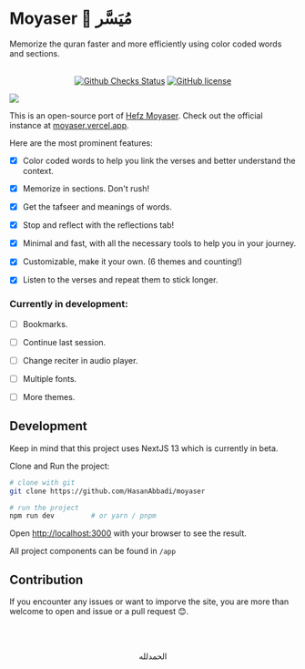 <h1>Moyaser 📖 مُيَسَّر </h1>
Memorize the quran faster and more efficiently using color coded words and sections.
<br></br>

<p align="center">
<a href="https://github.com/movie-web/movie-web/actions"><img alt="Github Checks Status" src="https://img.shields.io/github/checks-status/HasanAbbadi/moyaser/main"></a>
<a href="https://github.com/HasanAbbadi/moyaser/blob/master/LICENSE.md"><img alt="GitHub license" src="https://img.shields.io/github/license/HasanAbbadi/moyaser?color=lightgrey"></a>

![](https://i.imgur.com/OW5eDtr.png)
</p>

This is an open-source port of [Hefz Moyaser](https://hefzmoyaser.net/). Check out the official instance at 
<a href="https://moyaser.vercel.app">moyaser.vercel.app</a>.

Here are the most prominent features:

* [x] Color coded words to help you link the verses and better understand the context.
* [x] Memorize in sections. Don't rush!
* [x] Get the tafseer and meanings of words.
* [x] Stop and reflect with the reflections tab!
* [x] Minimal and fast, with all the necessary tools to help you in your journey.
* [x] Customizable, make it your own. (6 themes and counting!)
* [x] Listen to the verses and repeat them to stick longer.


### Currently in development:
* [ ] Bookmarks.
* [ ] Continue last session.
* [ ] Change reciter in audio player.
* [ ] Multiple fonts.
* [ ] More themes.


## Development
Keep in mind that this project uses NextJS 13 which is currently in beta.

Clone and Run the project:
```bash
# clone with git
git clone https://github.com/HasanAbbadi/moyaser

# run the project
npm run dev         # or yarn / pnpm
```

Open [http://localhost:3000](http://localhost:3000) with your browser to see the result.

All project components can be found in `/app`

## Contribution
If you encounter any issues or want to imporve the site, you are more than welcome to open and issue or a pull request 😊.


<br></br>
<p align="center" Amiri">الحمدلله</p>